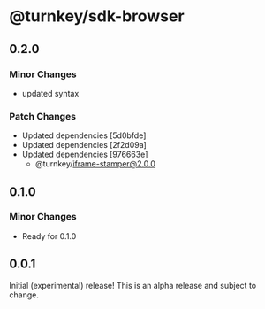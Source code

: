 # @turnkey/sdk-browser

## 0.2.0

### Minor Changes

- updated syntax

### Patch Changes

- Updated dependencies [5d0bfde]
- Updated dependencies [2f2d09a]
- Updated dependencies [976663e]
  - @turnkey/iframe-stamper@2.0.0

## 0.1.0

### Minor Changes

- Ready for 0.1.0

## 0.0.1

Initial (experimental) release! This is an alpha release and subject to change.
